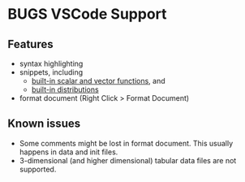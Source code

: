 # BUGS VSCode Support

## Features

- syntax highlighting
- snippets, including
  - [built-in scalar and vector functions](https://www.multibugs.org/documentation/latest/Functions.html), and
  - [built-in distributions](https://www.multibugs.org/documentation/latest/Distributions.html)
- format document (Right Click > Format Document)

## Known issues

- Some comments might be lost in format document. This usually happens in data and init files.
- 3-dimensional (and higher dimensional) tabular data files are not supported.
